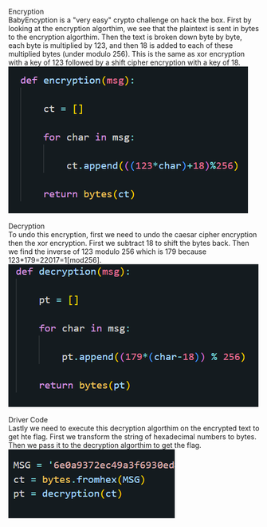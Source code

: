 <h>Encryption</h>
<br>BabyEncyption is a "very easy" crypto challenge on hack the box.
First by looking at the encryption algorthim, we see that the plaintext 
is sent in bytes to the encryption algorthim. Then the text is broken down
byte by byte, each byte is multiplied by 123, and then 18 is added to each
of these multiplied bytes (under modulo 256). This is the same as 
xor encryption with a key of 123 followed by a shift cipher encryption 
with a key of 18.</br>
<img src="enc.png" alt="Encryption Code">

<h>Decryption</h>
<br>To undo this encryption, first we need to undo the caesar cipher encryption
then the xor encryption. First we subtract 18 to shift the bytes back. Then we
find the inverse of 123 modulo 256 which is 179 because 123*179=22017=1[mod256].
<img src="dec.png" alt="Decryption Code">

<h>Driver Code</h>
<br>Lastly we need to execute this decryption algorthim on the encrypted text to
get hte flag. First we transform the string of hexadecimal numbers to bytes. Then
we pass it to the decryption algorthim to get the flag.</br>
<img src="main.png" alt="Driver Code">